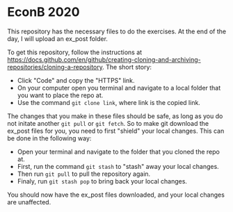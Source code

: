 # EconB 2020

This repository has the necessary files to do the exercises. At the end of the day, I will upload an ex_post folder.

To get this repository, follow the instructions at https://docs.github.com/en/github/creating-cloning-and-archiving-repositories/cloning-a-repository.
The short story:

* Click "Code" and copy the "HTTPS" link.
* On your computer open you terminal and navigate to a local folder that you want to place the repo at.
* Use the command `git clone link`, where link is the copied link.

The changes that you make in these files should be safe, as long as you do not initate another `git pull` or `git fetch`. So to make git download the ex_post files for you, you need to first "shield" your local changes. This can be done in the following way:

* Open your terminal and navigate to the folder that you cloned the repo at.
* First, run the command `git stash` to "stash" away your local changes.
* Then run `git pull` to pull the repository again.
* Finaly, run `git stash pop` to bring back your local changes.

You should now have the ex_post files downloaded, and your local changes are unaffected.
